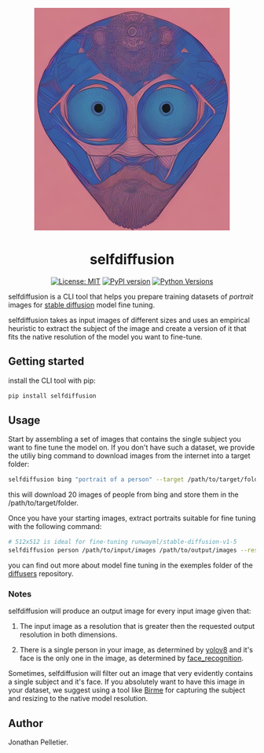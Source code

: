 <p align="center" text-align="center">
  <img src="https://github.com/La-Compagnie-Infonuagique/selfdiffusion/blob/master/assets/selfdiffusion.jpg" alt="self diffusion">
</p>

<div align="center">
  <h1>selfdiffusion</h1>
</div>

<p align="center">
  <a href="https://opensource.org/licenses/MIT"><img alt="License: MIT" src="https://img.shields.io/badge/License-MIT-green.svg"></a>
  <a href="https://pypi.org/project/selfdiffusion/"><img alt="PyPI version" src="https://badge.fury.io/py/selfdiffusion.svg"></a>
  <a href="https://pypi.org/project/selfdiffusion/"><img alt="Python Versions" src="https://img.shields.io/pypi/pyversions/selfdiffusion.svg"></a>
</p>


selfdiffusion is a CLI tool that helps you prepare training datasets of 
*portrait* images for 
[stable diffusion](https://en.wikipedia.org/wiki/Stable_Diffusion) model
fine tuning.  

selfdiffusion takes as input images of different sizes and uses an empirical
heuristic to extract the subject of the image and create a version of it that 
fits the native resolution of the model you want to fine-tune.

## Getting started
install the CLI tool with pip:
```bash
pip install selfdiffusion
```

## Usage
Start by assembling a set of images that contains the single subject you want
to fine tune the model on. If you don't have such a
dataset, we provide the utiliy bing command to download images from the internet into a target folder:

```bash
selfdiffusion bing "portrait of a person" --target /path/to/target/folder --limit 20
```

this will download 20 images of people from bing and store them in the /path/to/target/folder.

Once you have your starting images, extract portraits suitable for fine tuning with the following command:

```bash
# 512x512 is ideal for fine-tuning runwayml/stable-diffusion-v1-5
selfdiffusion person /path/to/input/images /path/to/output/images --resolution 512 512
```

you can find out more about model fine tuning in the exemples folder of the [diffusers](https://github.com/huggingface/diffusers) repository. 

### Notes
selfdiffusion will produce an output image for every input image given that:

1. The input image as a resolution that is greater then the requested output resolution in both dimensions.

2. There is a single person in your image, as determined by [yolov8](https://github.com/ultralytics/ultralytics)
and it's face is the only one in the image, as determined by [face_recognition](https://github.com/ageitgey/face_recognition).

Sometimes, selfdiffusion will filter out an image that very evidently
contains a single subject and it's face. If you absolutely want to have this image in your dataset, we suggest using a tool like [Birme](https://www.birme.net) for capturing the subject and resizing to the native model resolution.

## Author
Jonathan Pelletier.


